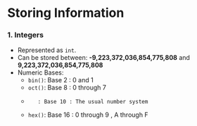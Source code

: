 # Storing Information

### 1. Integers
- Represented as `int`.
- Can be stored between: **-9,223,372,036,854,775,808** and **9,223,372,036,854,775,808**
- Numeric Bases:
  - `bin()`: Base 2 : 0 and 1
  - `oct()`: Base 8 : 0 through 7
  -        : Base 10 : The usual number system
  - `hex()`: Base 16 : 0 through 9 , A through F
